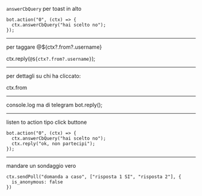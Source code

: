 `answerCbQuery` per toast in alto

    bot.action("0", (ctx) => {
      ctx.answerCbQuery("hai scelto no");
    });

-----

per taggare @${ctx?.from?.username}

ctx.reply(`@${ctx?.from?.username}`);

------

per dettagli su chi ha cliccato:

ctx.from

-----

console.log ma di telegram bot.reply();

-----

listen to action tipo click buttone

    bot.action("0", (ctx) => {
      ctx.answerCbQuery("hai scelto no");
      ctx.reply("ok, non partecipi");
    });

-----

mandare un sondaggio vero

    ctx.sendPoll("domanda a caso", ["risposta 1 SI", "risposta 2"], {
      is_anonymous: false
    })